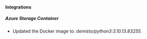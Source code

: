 #### Integrations
##### Azure Storage Container
- Updated the Docker image to: *demisto/python3:3.10.13.83255*.
